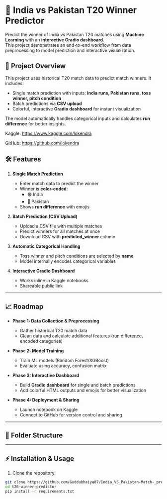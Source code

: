 # 🏏 India vs Pakistan T20 Winner Predictor

Predict the winner of India vs Pakistan T20 matches using **Machine Learning** with an **interactive Gradio dashboard**.  
This project demonstrates an end-to-end workflow from data preprocessing to model prediction and interactive visualization.



## **📌 Project Overview**

This project uses historical T20 match data to predict match winners. It includes:  

- Single match prediction with inputs: **India runs, Pakistan runs, toss winner, pitch condition**  
- Batch predictions via **CSV upload**  
- Colorful, interactive **Gradio dashboard** for instant visualization  

The model automatically handles categorical inputs and calculates **run difference** for better insights.


Kaggle: https://www.kaggle.com/lokendra

GitHub: https://github.com/lokendra
## **🛠 Features**

1. **Single Match Prediction**
   - Enter match data to predict the winner  
   - Winner is **color-coded**:  
     - 🟢 India  
     - 🔵 Pakistan  
   - Shows **run difference** with emojis  

2. **Batch Prediction (CSV Upload)**
   - Upload a CSV file with multiple matches  
   - Predict winners for all matches at once  
   - Download CSV with **predicted_winner** column  

3. **Automatic Categorical Handling**
   - Toss winner and pitch conditions are selected by **name**  
   - Model internally encodes categorical variables  

4. **Interactive Gradio Dashboard**
   - Works inline in Kaggle notebooks  
   - Shareable public link  

---

## **📈 Roadmap**

- **Phase 1: Data Collection & Preprocessing**
  - Gather historical T20 match data  
  - Clean data and calculate additional features (run difference, encoded categories)  

- **Phase 2: Model Training**
  - Train ML models (Random Forest/XGBoost)  
  - Evaluate using accuracy, confusion matrix  

- **Phase 3: Interactive Dashboard**
  - Build **Gradio dashboard** for single and batch predictions  
  - Add colorful HTML outputs and emojis for better visualization  

- **Phase 4: Deployment & Sharing**
  - Launch notebook on Kaggle  
  - Connect to GitHub for version control and sharing  

---

## **📂 Folder Structure**


---

## **⚡ Installation & Usage**

1. Clone the repository:  
```bash
git clone https://github.com/Guddubhaiya07/India_VS_Pakistan-Match-_prediction
cd t20-winner-predictor
pip install -r requirements.txt
